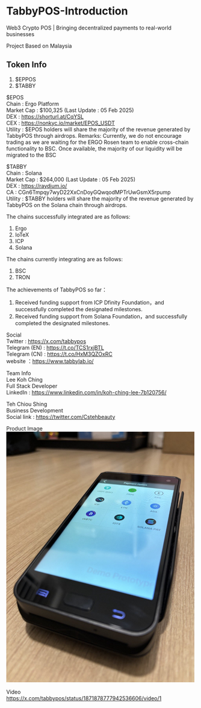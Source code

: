 # TabbyPOS-Introduction
Web3 Crypto POS | Bringing decentralized payments to real-world businesses

Project Based on Malaysia

## Token Info
1. $EPPOS
3. $TABBY

$EPOS<br>
Chain : Ergo Platform<br>
Market Cap : $100,325 (Last Update : 05 Feb 2025)<br>
DEX : https://shorturl.at/CqYSL<br>
CEX : https://nonkyc.io/market/EPOS_USDT<br>
Utility : $EPOS holders will share the majority of the revenue generated by TabbyPOS through airdrops.
Remarks: Currently, we do not encourage trading as we are waiting for the ERGO Rosen team to enable cross-chain functionality to BSC. Once available, the majority of our liquidity will be migrated to the BSC 

$TABBY<br>
Chain : Solana<br>
Market Cap : $264,000 (Last Update : 05 Feb 2025)<br>
DEX : https://raydium.io/ <br>
CA : CGn6Tmpqy7wyD22XxCnDoyGQwqodMPTrUwGsmX5rpump <br>
Utility : $TABBY holders will share the majority of the revenue generated by TabbyPOS on the Solana chain through airdrops.<br>

The chains successfully integrated are as follows:<br>
1. Ergo
2. IoTeX
3. ICP
4. Solana

The chains currently integrating are as follows: <br>
1. BSC
2. TRON

The achievements of TabbyPOS so far：<br>
1. Received funding support from ICP Dfinity Foundation，and successfully completed the designated milestones.<br>
2. Received funding support from Solana Foundation，and successfully completed the designated milestones.<br>


Social<br>
Twitter : https://x.com/tabbypos<br>
Telegram (EN) : https://t.co/TCS1rxjBTL<br>
Telegram (CN) : https://t.co/HxM3QZOxRC<br>
website ：https://www.tabbylab.io/<br>

Team Info<br>
Lee Koh Ching<br>
Full Stack Developer<br>
LinkedIn : https://www.linkedin.com/in/koh-ching-lee-7b120756/<br>

Teh Chiou Shing<br>
Business Development<br>
Social link : https://twitter.com/Cstehbeauty<br>

Product Image<br>
<img src="images/tabbypos_product_01.jpg" alt="TabbyPOS Logo" width="500">

Video <br>
https://x.com/tabbypos/status/1871878777942536606/video/1

